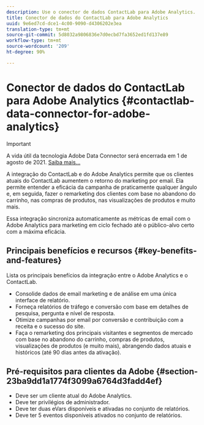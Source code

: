 ```yaml
---
description: Use o conector de dados ContactLab para Adobe Analytics.
title: Conector de dados do ContactLab para Adobe Analytics
uuid: 9e6ed7cd-dce1-4c00-9090-d4306202e3ea
translation-type: tm+mt
source-git-commit: 5d8032a9806836e7d0ecbd7fa3652ed1fd137e89
workflow-type: tm+mt
source-wordcount: '209'
ht-degree: 90%

---
```



# Conector de dados do ContactLab para Adobe Analytics {#contactlab-data-connector-for-adobe-analytics}

>[!IMPORTANT]
>
>A vida útil da tecnologia Adobe Data Connector será encerrada em 1 de agosto de 2021. [Saiba mais...](/help/import/data-connectors/data-connectors-eol.md)

A integração do ContactLab e do Adobe Analytics permite que os clientes atuais do ContactLab aumentem o retorno do marketing por email. Ela permite entender a eficácia da campanha de praticamente qualquer ângulo e, em seguida, fazer o remarketing dos clientes com base no abandono do carrinho, nas compras de produtos, nas visualizações de produtos e muito mais.

Essa integração sincroniza automaticamente as métricas de email com o Adobe Analytics para marketing em ciclo fechado até o público-alvo certo com a máxima eficácia.

## Principais benefícios e recursos {#key-benefits-and-features}

Lista os principais benefícios da integração entre o Adobe Analytics e o ContactLab.

* Consolide dados de email marketing e de análise em uma única interface de relatório.
* Forneça relatórios de tráfego e conversão com base em detalhes de pesquisa, pergunta e nível de resposta.
* Otimize campanhas por email por conversão e contribuição com a receita e o sucesso do site.
* Faça o remarketing dos principais visitantes e segmentos de mercado com base no abandono do carrinho, compras de produtos, visualizações de produtos (e muito mais), abrangendo dados atuais e históricos (até 90 dias antes da ativação).

## Pré-requisitos para clientes da Adobe {#section-23ba9dd1a1774f3099a6764d3fadd4ef}

* Deve ser um cliente atual do Adobe Analytics.
* Deve ter privilégios de administrador.
* Deve ter duas eVars disponíveis e ativadas no conjunto de relatórios.
* Deve ter 5 eventos disponíveis ativados no conjunto de relatórios.

